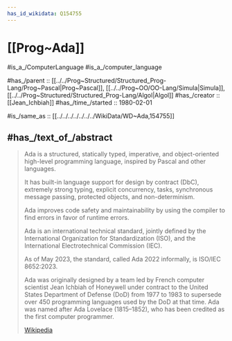 ```yaml
---
has_id_wikidata: Q154755
---
```

# [[Prog~Ada]] 

#is_a_/ComputerLanguage 
#is_a_/computer_language  

#has_/parent :: [[../../Prog~Structured/Structured_Prog-Lang/Prog~Pascal|Prog~Pascal]], [[../../Prog~OO/OO-Lang/Simula|Simula]], [[../../Prog~Structured/Structured_Prog-Lang/Algol|Algol]] 
#has_/creator ::  [[Jean_Ichbiah]] 
#has_/time_/started :: 1980-02-01 

#is_/same_as :: [[../../../../../../../WikiData/WD~Ada,154755]] 

## #has_/text_of_/abstract 

> Ada is a structured, statically typed, imperative, and object-oriented high-level programming language, inspired by Pascal and other languages. 
> 
> It has built-in language support for design by contract (DbC), extremely strong typing, explicit concurrency, tasks, synchronous message passing, protected objects, and non-determinism. 
> 
> Ada improves code safety and maintainability by using the compiler to find errors in favor of runtime errors. 
> 
> Ada is an international technical standard, jointly defined by the International Organization for Standardization (ISO), and the International Electrotechnical Commission (IEC). 
> 
> As of May 2023, the standard, called Ada 2022 informally, is ISO/IEC 8652:2023. 
> 
> Ada was originally designed by a team led by French computer scientist Jean Ichbiah of Honeywell under contract to the United States Department of Defense (DoD) from 1977 to 1983 to supersede over 450 programming languages used by the DoD at that time. 
> Ada was named after Ada Lovelace (1815–1852), who has been credited as the first computer programmer.
>
> [Wikipedia](https://en.wikipedia.org/wiki/Ada%20(programming%20language))


